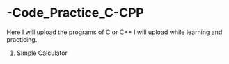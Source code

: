# -Code_Practice_C-CPP
Here I will upload the programs of C or C++ I will upload while learning and practicing.
<ol>
  <li>Simple Calculator</li>
</ol>
